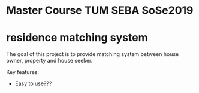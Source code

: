 # Master Course TUM SEBA SoSe2019
# residence matching system

The goal of this project is to provide matching system between house owner, property and house seeker.

Key features:

 * Easy to use???
